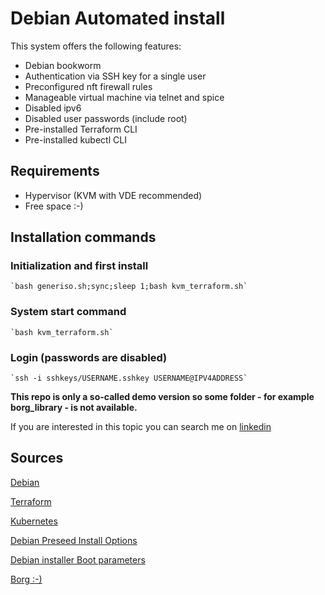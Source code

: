# Debian Automated install

This system offers the following features:

  * Debian bookworm
  * Authentication via SSH key for a single user
  * Preconfigured nft firewall rules
  * Manageable virtual machine via telnet and spice
  * Disabled ipv6
  * Disabled user passwords (include root)
  * Pre-installed Terraform CLI
  * Pre-installed kubectl CLI

## Requirements

  * Hypervisor (KVM with VDE recommended)
  * Free space :-)

## Installation commands

### Initialization and first install

    `bash generiso.sh;sync;sleep 1;bash kvm_terraform.sh`

### System start command

    `bash kvm_terraform.sh`

### Login (passwords are disabled)

    `ssh -i sshkeys/USERNAME.sshkey USERNAME@IPV4ADDRESS`

**This repo is only a so-called demo version so some folder - for example borg_library - is not available.**

If you are interested in this topic you can search me on [linkedin](https://hu.linkedin.com/in/zoltan-foldi-663797209?trk=people-guest_people_search-card)

## Sources

[Debian](https://www.debian.org/)

[Terraform](https://www.terraform.io/)

[Kubernetes](https://kubernetes.io/)

[Debian Preseed Install Options](https://people.debian.org/~plessy/DebianInstallerDebconfTemplates.html)

[Debian installer Boot parameters](https://www.debian.org/releases/buster/s390x/ch05s02.en.html)

[Borg :-)](https://en.wikipedia.org/wiki/Borg)
